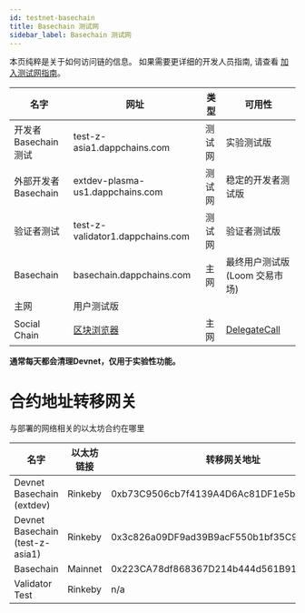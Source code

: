 ```yaml
---
id: testnet-basechain
title: Basechain 测试网
sidebar_label: Basechain 测试网
---
```

本页纯粹是关于如何访问链的信息。 如果需要更详细的开发人员指南, 请查看 [加入测试网指南](join-testnet.html)。

| 名字           | 网址                                           | 类型  | 可用性                                      |
| ------------ | -------------------------------------------- | --- | ---------------------------------------- |
| 开发者Basechain测试  | test-z-asia1.dappchains.com                  | 测试网 | 实验测试版                                    |
| 外部开发者Basechain  | extdev-plasma-us1.dappchains.com             | 测试网 | 稳定的开发者测试版                                |
| 验证者测试        | test-z-validator1.dappchains.com             | 测试网 | 验证者测试版                                   |
| Basechain | basechain.dappchains.com                        | 主网  | 最终用户测试版 (Loom 交易市场)                      |
| 主网           | 用户测试版                                        |     |                                          |
| Social Chain | [区块浏览器](https://blockchain.delegatecall.com) | 主网  | [DelegateCall](https://delegatecall.com) |

**通常每天都会清理Devnet，仅用于实验性功能。**

# 合约地址转移网关

与部署的网络相关的以太坊合约在哪里

| 名字                                | 以太坊链接   | 转移网关地址                                     |
| --------------------------------- | ------- | ------------------------------------------ |
| Devnet Basechain (extdev) | Rinkeby | 0xb73C9506cb7f4139A4D6Ac81DF1e5b6756Fab7A2 |
| Devnet Basechain (test-z-asia1)      | Rinkeby | 0x3c826a09DF9ad39B9acF550b1bf35C9b6AfCd943 |
| Basechain                      | Mainnet | 0x223CA78df868367D214b444d561B9123c018963A |
| Validator Test                    | Rinkeby | n/a                                        |
